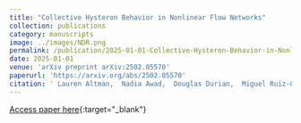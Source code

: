 ```yaml
---
title: "Collective Hysteron Behavior in Nonlinear Flow Networks"
collection: publications
category: manuscripts
image: ../images/NDR.png
permalink: /publication/2025-01-01-Collective-Hysteron-Behavior-in-Nonlinear-Flow-Networks
date: 2025-01-01
venue: 'arXiv preprint arXiv:2502.05570'
paperurl: 'https://arxiv.org/abs/2502.05570'
citation: ' Lauren Altman,  Nadia Awad,  Douglas Durian,  Miguel Ruiz-Garcia,  Eleni Katifori, &quot;Collective Hysteron Behavior in Nonlinear Flow Networks.&quot; arXiv preprint arXiv:2502.05570, 2025.'
---
```

[Access paper here](https://arxiv.org/abs/2502.05570){:target="_blank"}
